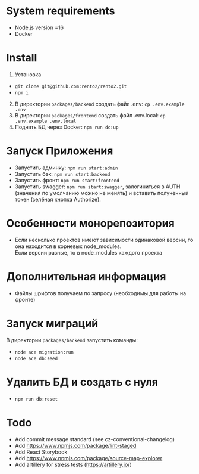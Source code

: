 # System requirements
- Node.js version =16
- Docker
 
# Install
1. Установка
- ``git clone git@github.com:rento2/rento2.git``
- ``npm i``
2. В директории ``packages/backend`` cоздать файл .env: ``cp .env.example .env``
3. В директории ``packages/frontend`` cоздать файл .env.local: ``cp .env.example .env.local``
4. Поднять БД через Docker: ``npm run dc:up``

# Запуск Приложения
- Запустить админку: ``npm run start:admin``
- Запустить бэк: ``npm run start:backend``
- Запустить фронт: ``npm run start:frontend``
- Запустить swagger: ``npm run start:swagger``, залогиниться в AUTH (значения по умолчанию можно не менять) и вставить полученный токен (зелёная кнопка Authorize).

# Особенности монорепозитория
- Если несколько проектов имеют зависимости одинаковой версии, то она находится в корневых node_modules.  
Если версии разные, то в node_modules каждого проекта

# Дополнительная информация
- Файлы шрифтов получаем по запросу (необходимы для работы на фронте)

# Запуск миграций
В директории ``packages/backend`` запустить команды:
- ``node ace migration:run``
- ``node ace db:seed``

# Удалить БД и создать с нуля
- ``npm run db:reset``

# Todo
- Add commit message standard (see cz-conventional-changelog)
- Add https://www.npmjs.com/package/lint-staged
- Add React Storybook
- Add https://www.npmjs.com/package/source-map-explorer
- Add artillery for stress tests (https://artillery.io/)
